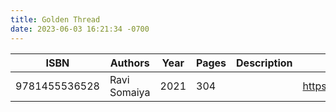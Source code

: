 ```yaml
---
title: Golden Thread
date: 2023-06-03 16:21:34 -0700
---
```


| ISBN        | Authors      | Year    | Pages    | Description    | URL   |
| ----------- | ------------ | ------- | -------- | -------------- | ----- |
| 9781455536528  | Ravi Somaiya| 2021| 304| |https://openlibrary.org/books/OL34118233M/Golden_Thread|    